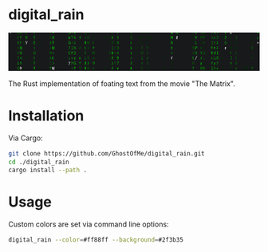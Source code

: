 # digital_rain

![Screenshot](https://github.com/GhostOfMe/DigitalRain/blob/master/data/img/screenshot.gif)

The Rust implementation of foating text from the movie "The Matrix".

# Installation

Via Cargo:
```sh
git clone https://github.com/GhostOfMe/digital_rain.git
cd ./digital_rain
cargo install --path .
```
# Usage

Custom colors are set via command line options:
```sh
digital_rain --color=#ff88ff --background=#2f3b35
```
